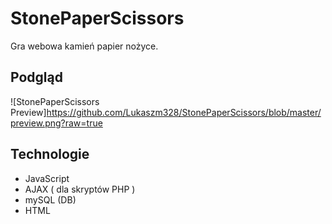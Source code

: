 # StonePaperScissors
Gra webowa kamień papier nożyce.
## Podgląd
![StonePaperScissors Preview]https://github.com/Lukaszm328/StonePaperScissors/blob/master/preview.png?raw=true
## Technologie 
- JavaScript
- AJAX ( dla skryptów PHP )
- mySQL (DB)
- HTML

